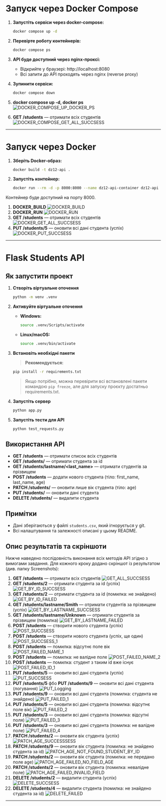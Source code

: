 # Запуск через Docker Compose

1. **Запустіть сервіси через docker-compose:**
   ```bash
   docker compose up -d 
   ```

2. **Перевірте роботу контейнерів:**
   ```bash
   docker compose ps
   ```

3. **API буде доступний через nginx-проксі:**
   - Відкрийте у браузері: http://localhost:8080
   - Всі запити до API проходять через nginx (reverse proxy)

4. **Зупинити сервіси:**
   ```bash
   docker compose down
   ```
1. **docker compose up -d, docker ps**
![DOCKER_COMPOSE_UP_DOCKER_PS](Screenshots/DOCKER_COMPOSE_GET_ALL_SUCCSESS.png)
2. **GET /students** — отримати всіх студентів
![DOCKER_COMPOSE_GET_ALL_SUCCSESS](Screenshots/DOCKER_COMPOSE_GET_ALL_SUCCSESS.png)

---

# Запуск через Docker

1. **Зберіть Docker-образ:**
   ```bash
   docker build -t dz12-api .
   ```
2. **Запустіть контейнер:**
   ```bash
   docker run --rm -d -p 8000:8000 --name dz12-api-container dz12-api
   ```

Контейнер буде доступний на порту 8000.
1. **DOCKER_BUILD**
   ![DOCKER_BUILD](Screenshots/DOCKER_BUILD.png)
2. **DOCKER_RUN**
   ![DOCKER_RUN](Screenshots/DOCKER_RUN.png)
3. **GET /students** — отримати всіх студентів
   ![DOCKER_GET_ALL_SUCCSESS](Screenshots/DOCKER_GET_ALL_SUCCSESS.png)
4. **PUT /students/5** — оновити всі дані студента (успіх)
    ![DOCKER_PUT_SUCCSESS](Screenshots/DOCKER_PUT_SUCCSESS.png)

---

# Flask Students API

## Як запустити проект

1. **Створіть віртуальне оточення**
   ```bash
   python -m venv .venv
   ```

2. **Активуйте віртуальне оточення**
   - **Windows:**
     ```bash
     source .venv/Scripts/activate
     ```
   - **Linux/macOS:**
     ```bash
     source .venv/bin/activate
     ```


3. **Встановіть необхідні пакети**
   > **Рекомендується:**
   ```bash
   pip install -r requirements.txt
   ```
   > Якщо потрібно, можна перевірити всі встановлені пакети командою `pip freeze`, але для запуску проєкту достатньо requirements.txt.

4. **Запустіть сервер**
   ```bash
   python app.py
   ```

5. **Запустіть тести для API**
   ```bash
   python test_requests.py
   ```

## Використання API

- **GET /students** — отримати список всіх студентів
- **GET /students/<id>** — отримати студента за id
- **GET /students/lastname/<last_name>** — отримати студентів за прізвищем
- **POST /students** — додати нового студента (тіло: first_name, last_name, age)
- **PATCH /students/<id>** — оновити лише вік студента (тіло: age)
- **PUT /students/<id>** — оновити дані студента
- **DELETE /students/<id>** — видалити студента

## Примітки
- Дані зберігаються у файлі `students.csv`, який ігнорується у git.
- Всі налаштування та залежності описані у цьому README.

## Опис результатів та скріншоти

Нижче наведено послідовність виконання всіх методів API згідно з вимогами завдання. Для кожного кроку додано скріншот із результатом (див. папку Screenshots):


1. **GET /students** — отримати всіх студентів
   ![GET_ALL_SUCCSESS](Screenshots/GET_ALL_SUCCSESS.png)
2. **GET /students/2** — отримати студента за id (успіх)
   ![GET_BY_ID_SUCCSESS](Screenshots/GET_BY_ID_SUCCSESS.png)
3. **GET /students/2** — отримати студента за id (помилка: не знайдено)
   ![GET_BY_ID_FAILED](Screenshots/GET_BY_ID_FAILED.png)
4. **GET /students/lastname/Smith** — отримати студентів за прізвищем (успіх)
   ![GET_BY_LASTNAME_SUCCSESS](Screenshots/GET_BY_LASTNAME_SUCCSESS.png)
5. **GET /students/lastname/Unknown** — отримати студентів за прізвищем (помилка)
    ![GET_BY_LASTNAME_FAILED](Screenshots/GET_BY_LASTNAME_FAILED.png)
6. **POST /students** — створити нового студента (успіх)
   ![POST_SUCCSESS](Screenshots/POST_SUCCSESS.png)
7. **POST /students** — створити нового студента (успіх, ще один)
   ![POST_SUCCSESS_1](Screenshots/POST_SUCCSESS_1.png)
8. **POST /students** — помилка: відсутнє поле вік
   ![POST_FAILED_NAME_1](Screenshots/POST_FAILED_NAME_1.png)
9. **POST /students** — помилка: не валідне поле
   ![POST_FAILED_NAME_2](Screenshots/POST_FAILED_NAME_2.png)
10. **POST /students** — помилка: студент з таким id вже існує
   ![POST_FAILED_ID_1](Screenshots/POST_FAILED_ID_1.png)
11. **PUT /students/5** — оновити всі дані студента (успіх)
    ![PUT_SUCCSESS](Screenshots/PUT_SUCCSESS.png)
12. **PUT /students/5** фбо **PUT /students/9** — оновити всі дані студента (логування)
    ![PUT_Logging](Screenshots/PUT_Logging.png)
13. **PUT /students/9** — оновити всі дані студента (помилка: студента не знайдено)
    ![PUT_FAILED_1](Screenshots/PUT_FAILED_1.png)
14. **PUT /students/5** — оновити всі дані студента (помилка: відсутнє поле вік)
    ![PUT_FAILED_2](Screenshots/PUT_FAILED_2.png)
15. **PUT /students/3** — оновити всі дані студента (помилка: відсутні поля)
    ![PUT_FAILED_3](Screenshots/PUT_FAILED_3.png)
16. **PUT /students/3** — оновити всі дані студента (помилка: не валідне поле)
   ![PUT_FAILED_4](Screenshots/PUT_FAILED_4.png)
17. **PATCH /students/2** — оновити вік студента (успіх)
   ![PATCH_AGE_SUCCESSSESS](Screenshots/PATCH_AGE_SUCCSESS.png)
18. **PATCH /students/9** — оновити вік студента (помилка: не знайдено студента за id)
   ![PATCH_AGE_NOT_FOUND_STUDENT_BY_ID](Screenshots/PATCH_AGE_NOT_FOUND_STUDENT_BY_ID.png)
19. **PATCH /students/2** — оновити вік студента (помилка: не передано поле age)
   ![PATCH_AGE_FAILED_NO_FIELD_AGE](Screenshots/PATCH_AGE_FAILED_NO_FIELD_AGE.png)
20. **PATCH /students/2** — оновити вік студента (помилка: невалідне поле)
   ![PATCH_AGE_FAILED_INVALID_FIELD](Screenshots/PATCH_AGE_FAILED_INVALID_FIELD.png)
21. **DELETE /students/2** — видалити студента (успіх)
    ![DELETE_SUCCSESS](Screenshots/DELETE_SUCCSESS.png)
22. **DELETE /students/4** — видалити студента (помилка: не знайдено студента за id)
    ![DELETE_FAILED](Screenshots/DELETE_FAILED.png)

---
